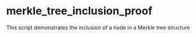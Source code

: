 # merkle_tree_inclusion_proof
This script demonstrates the inclusion of a node in a Merkle tree structure
